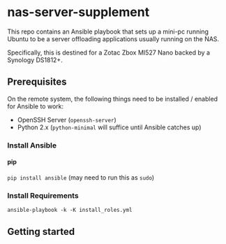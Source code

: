 # nas-server-supplement

This repo contains an Ansible playbook that sets up a mini-pc running Ubuntu to be a server offloading applications usually running on the NAS.

Specifically, this is destined for a Zotac Zbox MI527 Nano backed by a Synology DS1812+.

## Prerequisites

On the remote system, the following things need to be installed / enabled for Ansible to work:

* OpenSSH Server (`openssh-server`)
* Python 2.x (`python-minimal` will suffice until Ansible catches up)

### Install Ansible

#### pip

`pip install ansible` (may need to run this as `sudo`)

### Install Requirements

`ansible-playbook -k -K install_roles.yml`

## Getting started
